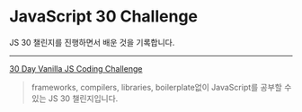 # JavaScript 30 Challenge
JS 30 챌린지를 진행하면서 배운 것을 기록합니다.  

---

[30 Day Vanilla JS Coding Challenge](https://javascript30.com/)

> frameworks, compilers, libraries, boilerplate없이 JavaScript를 공부할 수 있는 JS 30 챌린지입니다.
